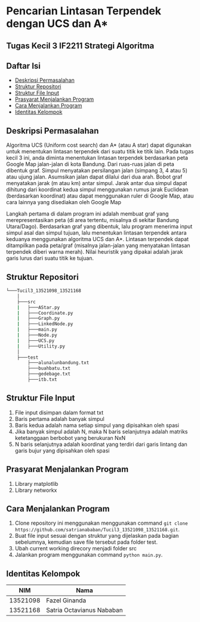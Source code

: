 # Pencarian Lintasan Terpendek dengan UCS dan A*
## Tugas Kecil 3 IF2211 Strategi Algoritma

## Daftar Isi
* [Deskripsi Permasalahan](#deskripsi-permasalahan)
* [Struktur Repositori](#struktur-repositori)
* [Struktur File Input](#struktur-file-input)
* [Prasyarat Menjalankan Program](#prasyarat-menjalankan-program)
* [Cara Menjalankan Program](#cara-menjalankan-program)
* [Identitas Kelompok](#identitas-kelompok)

## Deskripsi Permasalahan
Algoritma UCS (Uniform cost search) dan A* (atau A star) dapat digunakan untuk menentukan
lintasan terpendek dari suatu titik ke titik lain. Pada tugas kecil 3 ini, anda diminta menentukan
lintasan terpendek berdasarkan peta Google Map jalan-jalan di kota Bandung. Dari ruas-ruas jalan
di peta dibentuk graf. Simpul menyatakan persilangan jalan (simpang 3, 4 atau 5) atau ujung jalan.
Asumsikan jalan dapat dilalui dari dua arah. Bobot graf menyatakan jarak (m atau km) antar simpul.
Jarak antar dua simpul dapat dihitung dari koordinat kedua simpul menggunakan rumus jarak
Euclidean (berdasarkan koordinat) atau dapat menggunakan ruler di Google Map, atau cara
lainnya yang disediakan oleh Google Map

Langkah pertama di dalam program ini adalah membuat graf yang merepresentasikan peta (di area
tertentu, misalnya di sekitar Bandung Utara/Dago). Berdasarkan graf yang dibentuk, lalu program
menerima input simpul asal dan simpul tujuan, lalu menentukan lintasan terpendek antara
keduanya menggunakan algoritma UCS dan A*. Lintasan terpendek dapat ditampilkan pada
peta/graf (misalnya jalan-jalan yang menyatakan lintasan terpendek diberi warna merah). Nilai
heuristik yang dipakai adalah jarak garis lurus dari suatu titik ke tujuan.

## Struktur Repositori
```bash
└───Tucil3_13521098_13521168
    │ 
    ├───src
    |   ├───AStar.py
    |   ├───Coordinate.py
    |   ├───Graph.py
    |   ├───LinkedNode.py
    |   ├───main.py
    |   ├───Node.py
    |   ├───UCS.py
    |   ├───Utility.py
    │ 
    ├───test
        ├───alunalunbandung.txt
        ├───buahbatu.txt
        ├───gedebage.txt
        ├───itb.txt
```

## Struktur File Input
1. File input disimpan dalam format txt
2. Baris pertama adalah banyak simpul
3. Baris kedua adalah nama setiap simpul yang dipisahkan oleh spasi
4. Jika banyak simpul adalah N, maka N baris selanjutnya adalah matriks ketetanggaan berbobot yang
berukuran NxN
5. N baris selanjutnya adalah koordinat yang terdiri dari garis lintang dan garis bujur yang dipisahkan
oleh spasi

## Prasyarat Menjalankan Program
1. Library matplotlib
2. Library networkx

## Cara Menjalankan Program
1. Clone repository ini menggunakan menggunakan command `git clone https://github.com/satrianababan/Tucil3_13521098_13521168.git`.
2. Buat file input sesuai dengan struktur yang dijelaskan pada bagian sebelumnya, kemudian save file tersebut pada folder test.
3. Ubah current working direcory menjadi folder src
4. Jalankan program menggunakan command `python main.py`.

## Identitas Kelompok
| NIM  | Nama |
| ------------- | ------------- |
| 13521098 | Fazel Ginanda |
| 13521168  | Satria Octavianus Nababan  |